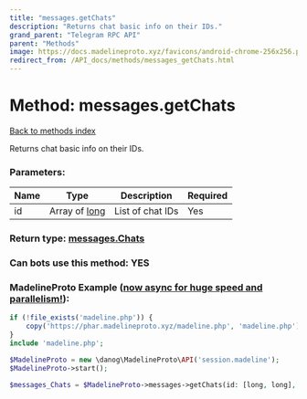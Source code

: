 ```yaml
---
title: "messages.getChats"
description: "Returns chat basic info on their IDs."
grand_parent: "Telegram RPC API"
parent: "Methods"
image: https://docs.madelineproto.xyz/favicons/android-chrome-256x256.png
redirect_from: /API_docs/methods/messages_getChats.html
---
```

# Method: messages.getChats
[Back to methods index](index.html)



Returns chat basic info on their IDs.

### Parameters:

| Name     |    Type       | Description | Required |
|----------|---------------|-------------|----------|
|id|Array of [long](/API_docs/types/long.html) | List of chat IDs | Yes|


### Return type: [messages.Chats](/API_docs/types/messages.Chats.html)

### Can bots use this method: **YES**


### MadelineProto Example ([now async for huge speed and parallelism!](https://docs.madelineproto.xyz/docs/ASYNC.html)):


```php
if (!file_exists('madeline.php')) {
    copy('https://phar.madelineproto.xyz/madeline.php', 'madeline.php');
}
include 'madeline.php';

$MadelineProto = new \danog\MadelineProto\API('session.madeline');
$MadelineProto->start();

$messages_Chats = $MadelineProto->messages->getChats(id: [long, long], );
```


